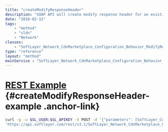 ```yaml
---
title: "createModifyResponseHeader"
description: "SOAP API will create modify response header for an existing CDN mapping and for a particular customer. "
date: "2018-02-12"
tags:
    - "method"
    - "sldn"
    - "Network"
classes:
    - "SoftLayer_Network_CdnMarketplace_Configuration_Behavior_ModifyResponseHeader"
type: "reference"
layout: "method"
mainService : "SoftLayer_Network_CdnMarketplace_Configuration_Behavior_ModifyResponseHeader"
---
```


# [REST Example](#createModifyResponseHeader-example) <a href="/article/rest/"><i class="fas fa-question"></i></a> {#createModifyResponseHeader-example .anchor-link} 
```bash
curl -g -u $SL_USER:$SL_APIKEY -X POST -d '{"parameters": [SoftLayer_Container_Network_CdnMarketplace_Configuration_Behavior_ModifyResponseHeader]}' \
'https://api.softlayer.com/rest/v3.1/SoftLayer_Network_CdnMarketplace_Configuration_Behavior_ModifyResponseHeader/createModifyResponseHeader'
```
